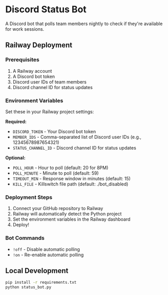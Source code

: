 # Discord Status Bot

A Discord bot that polls team members nightly to check if they're available for work sessions.

## Railway Deployment

### Prerequisites
1. A Railway account
2. A Discord bot token
3. Discord user IDs of team members
4. Discord channel ID for status updates

### Environment Variables
Set these in your Railway project settings:

**Required:**
- `DISCORD_TOKEN` - Your Discord bot token
- `MEMBER_IDS` - Comma-separated list of Discord user IDs (e.g., 12345678987654321)
- `STATUS_CHANNEL_ID` - Discord channel ID for status updates

**Optional:**
- `POLL_HOUR` - Hour to poll (default: 20 for 8PM)
- `POLL_MINUTE` - Minute to poll (default: 59)
- `TIMEOUT_MIN` - Response window in minutes (default: 15)
- `KILL_FILE` - Killswitch file path (default: ./bot_disabled)

### Deployment Steps
1. Connect your GitHub repository to Railway
2. Railway will automatically detect the Python project
3. Set the environment variables in the Railway dashboard
4. Deploy!

### Bot Commands
- `!off` - Disable automatic polling
- `!on` - Re-enable automatic polling

## Local Development
```bash
pip install -r requirements.txt
python status_bot.py
``` 